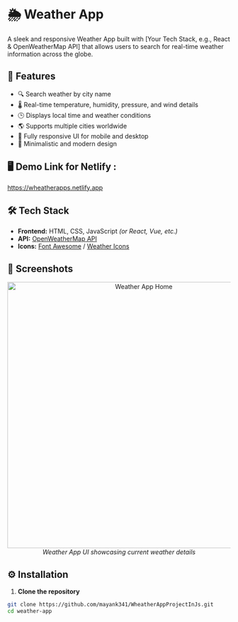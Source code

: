# 🌦️ Weather App

A sleek and responsive Weather App built with [Your Tech Stack, e.g., React & OpenWeatherMap API] that allows users to search for real-time weather information across the globe. 

## 🚀 Features

- 🔍 Search weather by city name
- 🌡️ Real-time temperature, humidity, pressure, and wind details
- 🕒 Displays local time and weather conditions
- 🌎 Supports multiple cities worldwide
- 📱 Fully responsive UI for mobile and desktop
- 🎨 Minimalistic and modern design

## 🖥️ Demo Link for Netlify  :

https://wheatherapps.netlify.app

## 🛠️ Tech Stack

- **Frontend:** HTML, CSS, JavaScript *(or React, Vue, etc.)*
- **API:** [OpenWeatherMap API](https://openweathermap.org/api)
- **Icons:** [Font Awesome](https://fontawesome.com/) / [Weather Icons](https://erikflowers.github.io/weather-icons/)

## 📸 Screenshots

<!-- Add screenshots here -->
<p align="center">
  <img src="screenshots/screenshot1.png" alt="Weather App Home" width="600"/>
  <br>
  <em>Weather App UI showcasing current weather details</em>
</p>

## ⚙️ Installation

1. **Clone the repository**

```bash
git clone https://github.com/mayank341/WheatherAppProjectInJs.git
cd weather-app
